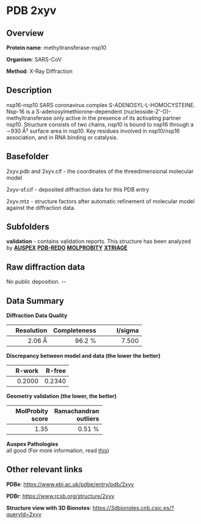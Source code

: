 # PDB 2xyv

## Overview

**Protein name**: methyltransferase-nsp10

**Organism**: SARS-CoV

**Method**: X-Ray Diffraction

## Description

nsp16-nsp10 SARS coronavirus complex S-ADENOSYL-L-HOMOCYSTEINE. Nsp-16 is a S-adenosylmethionine-dependent (nucleoside-2'-O)-methyltransferase only active in the presence of its activating partner nsp10. Structure consists of two chains, nsp10 is bound to nsp16 through a ∼930 Å² surface area in nsp10. Key residues involved in nsp10/nsp16 association, and in RNA binding or catalysis.

## Basefolder

2xyv.pdb and 2xyv.cif - the coordinates of the threedimensional molecular model

2xyv-sf.cif - deposited diffraction data for this PDB entry

2xyv.mtz - structure factors after automatic refinement of molecular model against the diffraction data.

## Subfolders





**validation** - contains validation reports. This structure has been analyzed by [**AUSPEX**](https://github.com/thorn-lab/coronavirus_structural_task_force/tree/master/pdb/methyltransferase-nsp10/SARS-CoV/2xyv/validation/auspex) [**PDB-REDO**](https://github.com/thorn-lab/coronavirus_structural_task_force/tree/master/pdb/methyltransferase-nsp10/SARS-CoV/2xyv/validation/pdb-redo) [**MOLPROBITY**](https://github.com/thorn-lab/coronavirus_structural_task_force/tree/master/pdb/methyltransferase-nsp10/SARS-CoV/2xyv/validation/molprobity) [**XTRIAGE**](https://github.com/thorn-lab/coronavirus_structural_task_force/blob/master/pdb/methyltransferase-nsp10/SARS-CoV/2xyv/validation/Xtriage_output.log)  



## Raw diffraction data

No public deposition. --<br> 

## Data Summary
**Diffraction Data Quality**

|   | Resolution | Completeness| I/sigma |
|---|-------------:|----------------:|--------------:|
|   |2.06 Å|96.2  %|<img width=50/>7.500|

**Discrepancy between model and data (the lower the better)**

|   | **R-work**| **R-free**   
|---|-------------:|----------------:|           
||  0.2000|  0.2340|

**Geometry validation (the lower, the better)**

|   |**MolProbity<br>score**| **Ramachandran<br>outliers** 
|---|-------------:|----------------:|
||  1.35|  0.51 %|

**Auspex Pathologies**<br> all good (For more information, read [this](https://github.com/thorn-lab/coronavirus_structural_task_force/blob/master/pdb/methyltransferase-nsp10/SARS-CoV/2xyv/validation/auspex/2xyv_auspex_comments.txt))

 



## Other relevant links 
**PDBe**:  https://www.ebi.ac.uk/pdbe/entry/pdb/2xyv
 
**PDBr**: https://www.rcsb.org/structure/2xyv 

**Structure view with 3D Bionotes**: https://3dbionotes.cnb.csic.es/?queryId=2xyv

